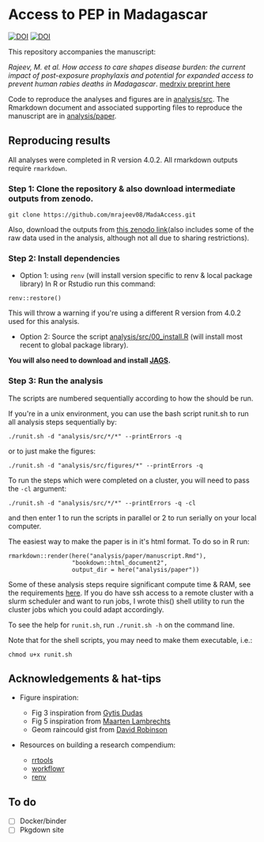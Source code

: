 #  Access to PEP in Madagascar
[![DOI](https://zenodo.org/badge/149655745.svg)](https://zenodo.org/badge/latestdoi/149655745) [![DOI](https://zenodo.org/badge/DOI/10.5281/zenodo.4064313.svg)](https://doi.org/10.5281/zenodo.4064313)

This repository accompanies the manuscript:

*Rajeev, M. et al. How access to care shapes disease burden: the current impact of post-exposure prophylaxis and potential for expanded access to prevent human rabies deaths in Madagascar*. [medrxiv preprint here](https://www.medrxiv.org/content/10.1101/2020.10.02.20205948v1)

Code to reproduce the analyses and figures are in [analysis/src](analysis/src). The Rmarkdown document and associated supporting files to reproduce the manuscript are in [analysis/paper](analysis/paper).

## Reproducing results

All analyses were completed in R version 4.0.2. All rmarkdown outputs require `rmarkdown`.

### Step 1: Clone the repository & also download intermediate outputs from zenodo. 

```
git clone https://github.com/mrajeev08/MadaAccess.git
```

Also, download the outputs from [this zenodo link](https://doi.org/10.5281/zenodo.4064312)(also includes some of the raw data used in the analysis, although not all due to sharing restrictions). 


### Step 2: Install dependencies
- Option 1: using `renv` (will install version specific to renv & local package library)
In R or Rstudio run this command:
```
renv::restore()
```
This will throw a warning if you're using a different R version from 4.0.2 used for this analysis. 

- Option 2: Source the script [analysis/src/00_install.R](analysis/src/00_install.R) (will install most recent to global package library).

**You will also need to download and install [JAGS](https://sourceforge.net/projects/mcmc-jags/files/).** 
  
### Step 3: Run the analysis
The scripts are numbered sequentially according to how the should be run. 

If you're in a unix environment, you can use the bash script runit.sh to run all analysis steps sequentially by:

```
./runit.sh -d "analysis/src/*/*" --printErrors -q
```

or to just make the figures:
```
./runit.sh -d "analysis/src/figures/*" --printErrors -q
```

To run the steps which were completed on a cluster, you will need to pass the `-cl` argument:
```
./runit.sh -d "analysis/src/*/*" --printErrors -q -cl
```
and then enter 1 to run the scripts in parallel or 2 to run serially on your local computer. 


The easiest way to make the paper is in it's html format. To do so in R run:
```
rmarkdown::render(here("analysis/paper/manuscript.Rmd"), 
                  "bookdown::html_document2",
                  output_dir = here("analysis/paper"))
```


Some of these analysis steps require significant compute time & RAM, see the requirements [here](logs/log_last_ran.csv). If you do have ssh access to a remote cluster with a slurm scheduler and want to run jobs, I wrote this() shell utility to run the cluster jobs which you could adapt accordingly.

To see the help for `runit.sh`, run `./runit.sh -h` on the command line. 

Note that for the shell scripts, you may need to make them executable, i.e.:
```
chmod u+x runit.sh
```

## Acknowledgements & hat-tips

- Figure inspiration: 
  - Fig 3 inspiration from [Gytis Dudas](https://evogytis.github.io/posts/2019/03/animation/)
  - Fig 5 inspiration from [Maarten Lambrechts](https://www.maartenlambrechts.com/2019/09/04/splitting-EU-regions-making-of.html)
  - Geom raincould gist from [David Robinson](https://gist.github.com/dgrtwo/eb7750e74997891d7c20)

- Resources on building a research compendium: 
  - [rrtools](https://github.com/benmarwick/rrtools)
  - [workflowr](https://github.com/jdblischak/workflowr)
  - [renv](https://rstudio.github.io/renv/articles/renv.html)

## To do
- [ ] Docker/binder
- [ ] Pkgdown site
